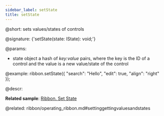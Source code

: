 ```yaml
---
sidebar_label: setState
title: setState
---          
```


@short: sets values/states of controls

@signature: {'setState(state: IState): void;'}

@params:
- state 		object			a hash of <i>key:value</i> pairs, where the key is the ID of a control and the value is a new value/state of the control

@example:
ribbon.setState({
    "search": "Hello",
    "edit": true,
    "align": "right"
});


@descr:

**Related sample**: [Ribbon. Set State](https://snippet.dhtmlx.com/i7kabram)

@related: ribbon/operating_ribbon.md#settinggettingvaluesandstates




